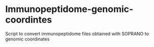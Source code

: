 # Immunopeptidome-genomic-coordintes
Script to convert immunopeptidome files obtained with SOPRANO to genomic coordinates 
